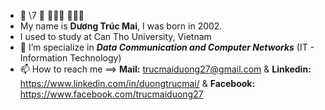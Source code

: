 



- 💎 \7 💎  👋🏽🤓  👩🏽‍💻
- My name is **Dương Trúc Mai**, I was born in 2002.
- I used to study at Can Tho University, Vietnam
- 🌱 I’m specialize in  **_Data Communication and Computer Networks_** (IT - Information Technology)
- 📫 How to reach me ==> **Mail:** trucmaiduong27@gmail.com
                          & **Linkedin:** https://www.linkedin.com/in/duongtrucmai/
                          & **Facebook:** https://www.facebook.com/trucmaiduong27


